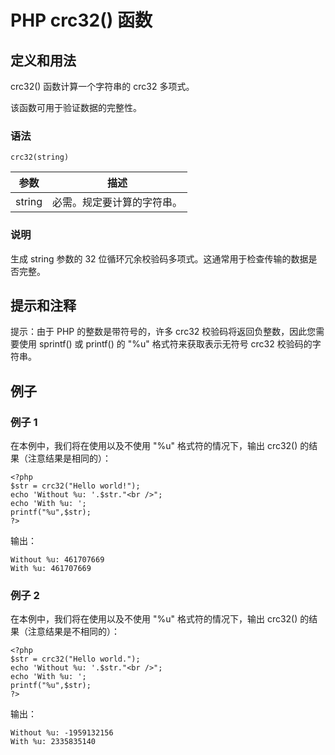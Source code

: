 # PHP crc32() 函数



## 定义和用法

crc32() 函数计算一个字符串的 crc32 多项式。

该函数可用于验证数据的完整性。

### 语法

```
crc32(string)
```

| 参数 | 描述 |
| --- | --- |
| string | 必需。规定要计算的字符串。 |

### 说明

生成 string 参数的 32 位循环冗余校验码多项式。这通常用于检查传输的数据是否完整。

## 提示和注释

提示：由于 PHP 的整数是带符号的，许多 crc32 校验码将返回负整数，因此您需要使用 sprintf() 或 printf() 的 "%u" 格式符来获取表示无符号 crc32 校验码的字符串。

## 例子

### 例子 1

在本例中，我们将在使用以及不使用 "%u" 格式符的情况下，输出 crc32() 的结果（注意结果是相同的）：

```
<?php
$str = crc32("Hello world!");
echo 'Without %u: '.$str."<br />";
echo 'With %u: ';
printf("%u",$str);
?>
```

输出：

```
Without %u: 461707669
With %u: 461707669
```

### 例子 2

在本例中，我们将在使用以及不使用 "%u" 格式符的情况下，输出 crc32() 的结果（注意结果是不相同的）：

```
<?php
$str = crc32("Hello world.");
echo 'Without %u: '.$str."<br />";
echo 'With %u: ';
printf("%u",$str);
?> 
```

输出：

```
Without %u: -1959132156
With %u: 2335835140
```



